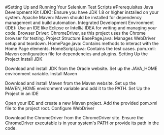 #Setting Up and Running Your Selenium Test Scripts
#Prerequisites
Java Development Kit (JDK): Ensure you have JDK 1.8 or higher installed on your system.
Apache Maven: Maven should be installed for dependency management and build automation.
Integrated Development Environment (IDE): Use an IDE like Eclipse or IntelliJ IDEA for writing and managing your code.
Browser Driver: ChromeDriver, as this project uses the Chrome browser for testing.
Project Structure
BasePage.java: Manages WebDriver setup and teardown.
HomePage.java: Contains methods to interact with the Home Page elements.
HomeScript.java: Contains the test cases.
pom.xml: Maven configuration file for dependencies and plugins.
Setting Up the Project
Install JDK

Download and install JDK from the Oracle website.
Set up the JAVA_HOME environment variable.
Install Maven

Download and install Maven from the Maven website.
Set up the MAVEN_HOME environment variable and add it to the PATH.
Set Up the Project in an IDE

Open your IDE and create a new Maven project.
Add the provided pom.xml file to the project root.
Configure WebDriver

Download the ChromeDriver from the ChromeDriver site.
Ensure the ChromeDriver executable is in your system's PATH or provide its path in the code.
